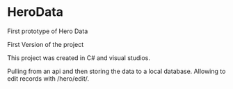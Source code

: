 # HeroData
First prototype of Hero Data

First Version of the project

This project was created in C# and visual studios.

Pulling from an api and then storing the data to a local database. Allowing to edit records with /hero/edit/.

